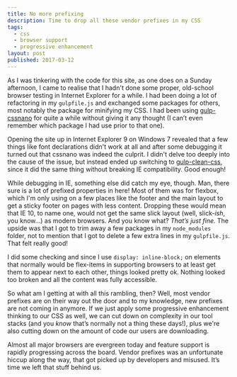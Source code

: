 ```yaml
---
title: No more prefixing
description: Time to drop all these vendor prefixes in my CSS
tags:
  - css
  - browser support
  - progressive enhancement
layout: post
published: 2017-03-12
---
```


As I was tinkering with the code for this site, as one does on a Sunday afternoon, I came to realise that I hadn't done some proper, old-school browser testing in Internet Explorer for a while. I had been doing a lot of refactoring in my `gulpfile.js` and exchanged some packages for others, most notably the package for minifying my CSS. I had been using [gulp-cssnano](https://www.npmjs.com/package/gulp-cssnano) for quite a while without giving it any thought (I can’t even remember which package I had use prior to that one).

Opening the site up in Internet Explorer 9 on Windows 7 revealed that a few things like font declarations didn't work at all and after some debugging it turned out that cssnano was indeed the culprit. I didn't delve too deeply into the cause of the issue, but instead ended up switching to [gulp-clean-css](https://www.npmjs.com/package/gulp-clean-css), since it did the same thing without breaking IE compatibility. Good enough!

While debugging in IE, something else did catch my eye, though. Man, there sure is a lot of prefixed properties in here! Most of them was for flexbox, which I'm only using on a few places like the footer and the main layout to get a sticky footer on pages with less content. Dropping these would mean that IE 10, to name one, would not get the same slick layout (well, slick-<em>ish</em>, you know…) as modern browsers. And you know what? _That’s just fine._ The upside was that I got to trim away a few packages in my `node_modules` folder, not to mention that I got to delete a few extra lines in my `gulpfile.js`. That felt really good!

I did some checking and since I use `display: inline-block;` on elements that normally would be flex-items in supporting browsers to at least get them to appear next to each other, things looked pretty ok. Nothing looked too broken and all the content was fully accessible.

So what am I getting at with all this rambling, then? Well, most vendor prefixes are on their way out the door and to my knowledge, new prefixes are not coming in anymore. If we just apply some progressive enhancement thinking to our CSS as well, we can cut down on complexity in our tool stacks (and you _know_ that’s normally not a thing these days!), plus we're also cutting down on the amount of code our users are downloading.

Almost all major browsers are evergreen today and feature support is rapidly progressing across the board. Vendor prefixes was an unfortunate hiccup along the way, that got picked up by developers and misused. It’s time we left that stuff behind us.
